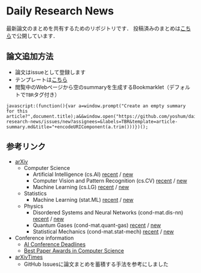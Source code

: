 # Daily Research News

最新論文のまとめを共有するためのリポジトリです．
投稿済みのまとめは[こちら](https://yoshum.github.io/daily-research-news)で公開しています．

## 論文追加方法

- 論文はissueとして登録します
- テンプレートは[こちら](.github/ISSUE_TEMPLATE/article-summary.md)
- 閲覧中のWebページから空のsummaryを生成するBookmarklet（デフォルトで`TBR`タグ付き）
```
javascript:(function(){var a=window.prompt("Create an empty summary for this article?",document.title);a&&window.open("https://github.com/yoshum/daily-research-news/issues/new?assignees=&labels=TBR&template=article-summary.md&title="+encodeURIComponent(a.trim()))})();
```

## 参考リンク

- [arXiv](https://arxiv.org/)
  - Computer Science
    - Artificial Intelligence (cs.AI) [recent](https://arxiv.org/list/cs.AI/recent) / [new](https://arxiv.org/list/cs.AI/new)
    - Computer Vision and Pattern Recognition (cs.CV) [recent](https://arxiv.org/list/cs.CV/recent) / [new](https://arxiv.org/list/cs.CV/new)
    - Machine Learning (cs.LG) [recent](https://arxiv.org/list/cs.LG/recent) / [new](https://arxiv.org/list/cs.LG/new)
  - Statistics
    - Machine Learning (stat.ML) [recent](https://arxiv.org/list/stat.ML/recent) / [new](https://arxiv.org/list/stat.ML/new)
  - Physics
    - Disordered Systems and Neural Networks (cond-mat.dis-nn) [recent](https://arxiv.org/list/cond-mat.dis-nn/recent) / [new](https://arxiv.org/list/cond-mat.dis-nn/new)
    - Quantum Gases (cond-mat.quant-gas) [recent](https://arxiv.org/list/cond-mat.quant-gas/recent) / [new](https://arxiv.org/list/cond-mat.quant-gas/new)
    - Statistical Mechanics (cond-mat.stat-mech) [recent](https://arxiv.org/list/cond-mat.stat-mech/recent) / [new](https://arxiv.org/list/cond-mat.stat-mech/new)
- Conference information
  - [AI Conference Deadlines](https://aideadlin.es/?sub=ML,CV,NLP,RO,SP,DM)
  - [Best Paper Awards in Computer Science](https://jeffhuang.com/best_paper_awards.html)
- [arXivTimes](https://github.com/arXivTimes/arXivTimes)
  - GitHub Issuesに論文まとめを蓄積する手法を参考にしました
